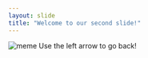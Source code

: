 ```yaml
---
layout: slide
title: "Welcome to our second slide!"
---
```

![meme](https://external-preview.redd.it/N_bB0Oszfuks9wLTax6viC4Hh9FzHgpMcpYiuUHoQQU.jpg?auto=webp&s=22d6a707521ffee7ea809ec405a10477ee7bd2b8)
Use the left arrow to go back!
